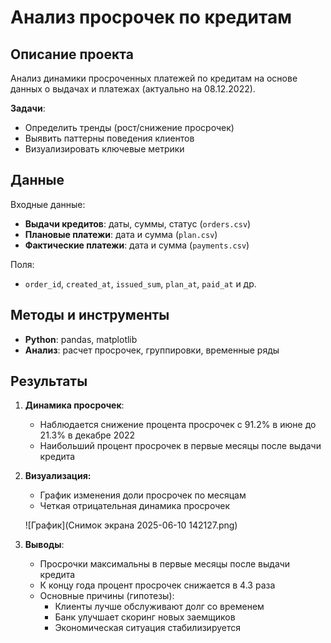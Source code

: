 # Анализ просрочек по кредитам

## Описание проекта
Анализ динамики просроченных платежей по кредитам на основе данных о выдачах и платежах (актуально на 08.12.2022). 

**Задачи**:
- Определить тренды (рост/снижение просрочек)
- Выявить паттерны поведения клиентов
- Визуализировать ключевые метрики

## Данные
Входные данные:
- **Выдачи кредитов**: даты, суммы, статус (`orders.csv`)
- **Плановые платежи**: дата и сумма (`plan.csv`)
- **Фактические платежи**: дата и сумма (`payments.csv`)

Поля:
- `order_id`, `created_at`, `issued_sum`, `plan_at`, `paid_at` и др.

## Методы и инструменты
- **Python**: pandas, matplotlib
- **Анализ**: расчет просрочек, группировки, временные ряды

## Результаты
1. **Динамика просрочек**:
   - Наблюдается снижение процента просрочек с 91.2% в июне до 21.3% в декабре 2022
   - Наибольший процент просрочек в первые месяцы после выдачи кредита

2.  **Визуализация:**

    *   График изменения доли просрочек по месяцам
    *   Четкая отрицательная динамика просрочек

    ![График](Снимок экрана 2025-06-10 142127.png)
3. **Выводы**:
   - Просрочки максимальны в первые месяцы после выдачи кредита
   - К концу года процент просрочек снижается в 4.3 раза
   - Основные причины (гипотезы):
     - Клиенты лучше обслуживают долг со временем
     - Банк улучшает скоринг новых заемщиков
     - Экономическая ситуация стабилизируется
